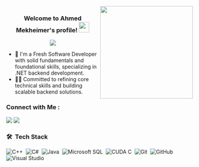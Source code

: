 
<img width="250" align="right" src="https://c.tenor.com/_DOBjnGspYAAAAAM/code-coding.gif">

<h3 align="center">
  Welcome to Ahmed Mekheimer's profile!
  <img src="https://media.giphy.com/media/hvRJCLFzcasrR4ia7z/giphy.gif" width="28">
</h3>

<!-- Typing SVG by DenverCoder1 - https://github.com/DenverCoder1/readme-typing-svg -->
<p align="center">
  <a href="https://github.com/DenverCoder1/readme-typing-svg"><img src="https://readme-typing-svg.herokuapp.com/?lines=Always%20learning%20new%20things&font=Fira%20Code&center=true&width=440&height=45&color=f75c7e&vCenter=true&size=22"></a>
</p> 

- 🏢 I'm a Fresh Software Developer with solid fundamentals and foundational skills, specializing in .NET backend development.
- 👨‍💻 Committed to refining core technical skills and building scalable backend solutions.


### Connect with Me :

<a href="https://www.linkedin.com/in/ahmed-mekheimer-80a2131a5/" target="_blank"><img src="https://img.shields.io/badge/-LinkedIn-0077B5?style=for-the-badge&logo=Linkedin&logoColor=white"/></a>
<a href="ahmed.khaled.mekheimer@gmail.com" target="_blank"><img src="https://img.shields.io/badge/Gmail-D14836?style=for-the-badge&logo=gmail&logoColor=white"/></a>

### 🛠 &nbsp;Tech Stack
![C++](https://img.shields.io/badge/-C++-blue?logo=cplusplus)&nbsp;
![C#](https://img.shields.io/badge/C%23-239120?style=flat&logo=unity&logoColor=white)&nbsp;
![Java](https://img.shields.io/badge/Java-ED8B00?style=for-the-badge&logo=openjdk&logoColor=white)&nbsp;
![Microsoft SQL](https://img.shields.io/badge/Microsoft_SQL_Server-CC2927)&nbsp;
![CUDA C](https://img.shields.io/badge/CUDA-76B900?logo=nvidia&logoColor=white)&nbsp;
![Git](https://img.shields.io/badge/-Git-05122A?style=flat&logo=git)&nbsp;
![GitHub](https://img.shields.io/badge/-GitHub-05122A?style=flat&logo=github)&nbsp;
![Visual Studio](https://img.shields.io/badge/Visual_Studio-5C2D91?style=for-the-badge&logo=visual%20studio&logoColor=white)&nbsp;
